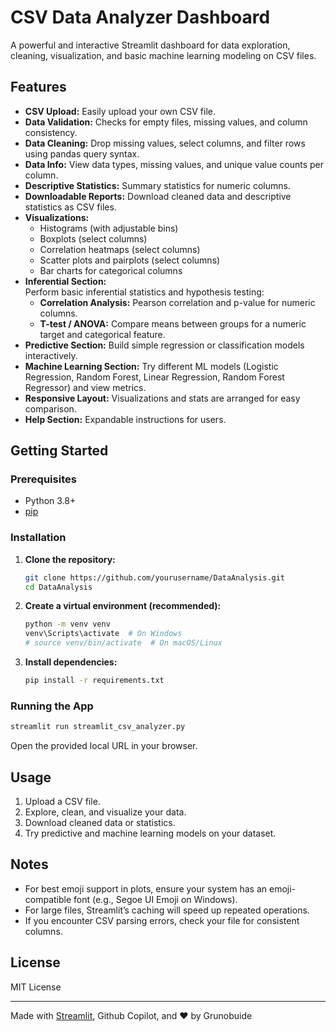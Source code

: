 # CSV Data Analyzer Dashboard

A powerful and interactive Streamlit dashboard for data exploration, cleaning, visualization, and basic machine learning modeling on CSV files.

## Features

- **CSV Upload:** Easily upload your own CSV file.
- **Data Validation:** Checks for empty files, missing values, and column consistency.
- **Data Cleaning:** Drop missing values, select columns, and filter rows using pandas query syntax.
- **Data Info:** View data types, missing values, and unique value counts per column.
- **Descriptive Statistics:** Summary statistics for numeric columns.
- **Downloadable Reports:** Download cleaned data and descriptive statistics as CSV files.
- **Visualizations:**
  - Histograms (with adjustable bins)
  - Boxplots (select columns)
  - Correlation heatmaps (select columns)
  - Scatter plots and pairplots (select columns)
  - Bar charts for categorical columns
- **Inferential Section:**  
  Perform basic inferential statistics and hypothesis testing:
  - **Correlation Analysis:** Pearson correlation and p-value for numeric columns.
  - **T-test / ANOVA:** Compare means between groups for a numeric target and categorical feature.
- **Predictive Section:** Build simple regression or classification models interactively.
- **Machine Learning Section:** Try different ML models (Logistic Regression, Random Forest, Linear Regression, Random Forest Regressor) and view metrics.
- **Responsive Layout:** Visualizations and stats are arranged for easy comparison.
- **Help Section:** Expandable instructions for users.

## Getting Started

### Prerequisites

- Python 3.8+
- [pip](https://pip.pypa.io/en/stable/)

### Installation

1. **Clone the repository:**
    ```bash
    git clone https://github.com/yourusername/DataAnalysis.git
    cd DataAnalysis
    ```

2. **Create a virtual environment (recommended):**
    ```bash
    python -m venv venv
    venv\Scripts\activate  # On Windows
    # source venv/bin/activate  # On macOS/Linux
    ```

3. **Install dependencies:**
    ```bash
    pip install -r requirements.txt
    ```

### Running the App

```bash
streamlit run streamlit_csv_analyzer.py
```

Open the provided local URL in your browser.

## Usage

1. Upload a CSV file.
2. Explore, clean, and visualize your data.
3. Download cleaned data or statistics.
4. Try predictive and machine learning models on your dataset.

## Notes

- For best emoji support in plots, ensure your system has an emoji-compatible font (e.g., Segoe UI Emoji on Windows).
- For large files, Streamlit’s caching will speed up repeated operations.
- If you encounter CSV parsing errors, check your file for consistent columns.

## License

MIT License

---

Made with [Streamlit](https://streamlit.io/), Github Copilot, and ❤️ by Grunobuide
